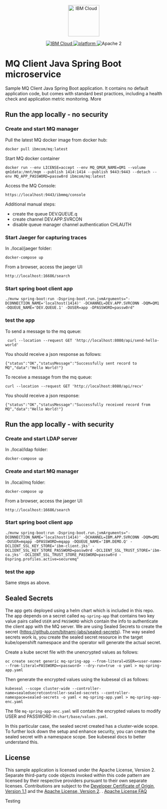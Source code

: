 <p align="center">
    <a href="https://cloud.ibm.com">
        <img src="https://landscape.cncf.io/logos/ibm-cloud-kcsp.svg" height="100" alt="IBM Cloud">
    </a>
</p>

<p align="center">
    <a href="https://cloud.ibm.com">
    <img src="https://img.shields.io/badge/IBM%20Cloud-powered-blue.svg" alt="IBM Cloud">
    </a>
    <a href="https://www.ibm.com/developerworks/learn/java/">
    <img src="https://img.shields.io/badge/platform-java-lightgrey.svg?style=flat" alt="platform">
    </a>
    <img src="https://img.shields.io/badge/license-Apache2-blue.svg?style=flat" alt="Apache 2">
</p>


# MQ Client Java Spring Boot microservice

Sample MQ Client Java Spring Boot application. It contains no default application code, but comes with standard best practices, including a health check and application metric monitoring.
More


## Run the app locally - no security

### Create and start MQ manager 

Pull the latest MQ docker image from docker hub:

```
docker pull ibmcom/mq:latest
```

Start MQ docker container
```
docker run --env LICENSE=accept --env MQ_QMGR_NAME=QM1 --volume qm1data:/mnt/mqm --publish 1414:1414 --publish 9443:9443 --detach --env MQ_APP_PASSWORD=passw0rd ibmcom/mq:latest
```

Access the MQ Console:

```
https://localhost:9443/ibmmq/console
```

Additional manual steps:
* create the queue DEV.QUEUE.q 
* create channel DEV.APP.SVRCON 
* disable queue manager channel authentication CHLAUTH

### Start Jaeger for capturing traces

In ./local/jaeger folder:
```
docker-compose up
```

From a browser, access the jaeger UI:
```
http://localhost:16686/search
```

### Start spring boot client app

```
./mvnw spring-boot:run -Dspring-boot.run.jvmArguments="-DCONNECTION_NAME='localhost(1414)' -DCHANNEL=DEV.APP.SVRCONN -DQM=QM1 -DQUEUE_NAME='DEV.QUEUE.1' -DUSER=app -DPASSWORD=passw0rd"
```

### test the app

To send a message to the mq queue:
```
 curl --location --request GET 'http://localhost:8080/api/send-hello-world'
 ```
 You should receive a json response as follows:
 ```
 {"status":"OK","statusMessage":"Successfully sent record to MQ","data":"Hello World!"}
 ```
 
 To receive a message from the mq queue:
 ```
 curl --location --request GET 'http://localhost:8080/api/recv'
 ```
 
You should receive a json response:
```
{"status":"OK","statusMessage":"Successfully received record from MQ","data":"Hello World!"}
```

## Run the app locally - with security

### Create and start LDAP server

In ./local/ldap folder:
```
docker-compose up
```

### Create and start MQ manager 

In ./local/mq folder:
```
docker-compose up
```

From a browser, access the jaeger UI:
```
http://localhost:16686/search
```

### Start spring boot client app

```
./mvnw spring-boot:run -Dspring-boot.run.jvmArguments="-DCONNECTION_NAME='localhost(1414)' -DCHANNEL=IBM.APP.SVRCONN -DQM=QM1 -DUSER=mqapp -DPASSWORD=mqapp -DQUEUE_NAME='IBM.DEMO.Q' -DCLIENT_SSL_KEY_STORE='ibm-client.jks' -DCLIENT_SSL_KEY_STORE_PASSWORD=passw0rd -DCLIENT_SSL_TRUST_STORE='ibm-ca.jks' -DCLIENT_SSL_TRUST_STORE_PASSWORD=passw0rd -Dspring.profiles.active=securemq"
```

### test the app

Same steps as above.


## Sealed Secrets

The app gets deployed using a helm chart which is included in this repo.
The app depends on a secret called `mq-spring-app` that contains two key value pairs
called `USER` and `PASSWORD` which contain the info to authenticate the client app with the MQ server.
We are using Sealed Secrets to create the secret (https://github.com/bitnami-labs/sealed-secrets).
The way sealed secrets work is, you create the sealed secret resource in the target kube/openshift namespace
and the operator will generate the actual secret.

Create a kube secret file with the unencrypted values as follows:

```
oc create secret generic mq-spring-app --from-literal=USER=<user-name> --from-literal=PASSWORD=<password> --dry-run=true -o yaml > mq-spring-app.yaml
```

Then generate the encrypted values using the kubeseal cli as follows:

```
kubeseal --scope cluster-wide --controller-name=sealedsecretcontroller-sealed-secrets --controller-namespace=sealed-secrets -o yaml < mq-spring-app.yaml > mq-spring-app-enc.yaml
```
The file `mq-spring-app-enc.yaml`  will contain the encrypted values to modify  USER and PASSWORD in  `chart/base/values.yaml`.

In this particular case, the sealed secret created has a cluster-wide scope.
To further lock down the setup and enhance security, you can create the sealed secret with a namespace scope.
See kubeseal docs to better understand this. 




## License

This sample application is licensed under the Apache License, Version 2. Separate third-party code objects invoked within this code pattern are licensed by their respective providers pursuant to their own separate licenses. Contributions are subject to the [Developer Certificate of Origin, Version 1.1](https://developercertificate.org/) and the [Apache License, Version 2](https://www.apache.org/licenses/LICENSE-2.0.txt).
.
[Apache License FAQ](https://www.apache.org/foundation/license-faq.html#WhatDoesItMEAN)

Testing
